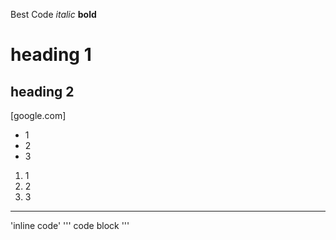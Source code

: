 Best Code
*italic*
**bold**
# heading 1
## heading 2
[google.com]
* 1
* 2
* 3
1. 1
2. 2
3. 3
---
'inline code'
'''
code block
'''
